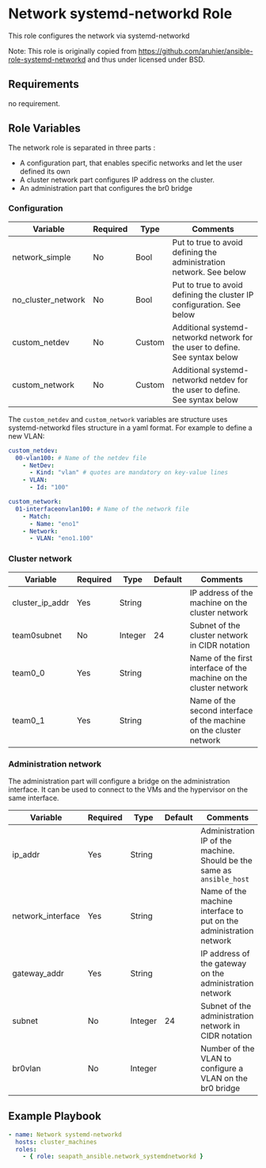 # Network systemd-networkd Role

This role configures the network via systemd-networkd

Note: This role is originally copied from https://github.com/aruhier/ansible-role-systemd-networkd and thus under licensed under BSD.

## Requirements

no requirement.

## Role Variables

The network role is separated in three parts :
- A configuration part, that enables specific networks and let the user defined its own
- A cluster network part configures IP address on the cluster.
- An administration part that configures the br0 bridge

### Configuration

| Variable             | Required | Type   | Comments                                                                     |
|----------------------|----------|--------|------------------------------------------------------------------------------|
| network_simple       | No       | Bool   | Put to true to avoid defining the administration network. See below          |
| no_cluster_network   | No       | Bool   | Put to true to avoid defining the cluster IP configuration. See below        |
| custom_netdev        | No       | Custom | Additional systemd-networkd network for the user to define. See syntax below |
| custom_network       | No       | Custom | Additional systemd-networkd netdev for the user to define. See syntax below  |


The `custom_netdev` and `custom_network` variables are structure uses systemd-networkd files structure in a yaml format.
For example to define a new VLAN:

```yaml
custom_netdev:
  00-vlan100: # Name of the netdev file
    - NetDev:
      - Kind: "vlan" # quotes are mandatory on key-value lines
    - VLAN:
      - Id: "100"

custom_network:
  01-interfaceonvlan100: # Name of the network file
    - Match:
      - Name: "eno1"
    - Network:
      - VLAN: "eno1.100"
```

### Cluster network

| Variable           | Required | Type    | Default | Comments                                                            |
|--------------------|----------|---------|---------|---------------------------------------------------------------------|
| cluster_ip_addr    | Yes      | String  |         | IP address of the machine on the cluster network                    |
| team0subnet        | No       | Integer | 24      | Subnet of the cluster network in CIDR notation                      |
| team0_0            | Yes      | String  |         | Name of the first interface of the machine on the cluster network   |
| team0_1            | Yes      | String  |         | Name of the second  interface of the machine on the cluster network |

### Administration network

The administration part will configure a bridge on the administration interface.
It can be used to connect to the VMs and the hypervisor on the same interface.

| Variable           | Required | Type    | Default | Comments                                                               |
|--------------------|----------|---------|---------|------------------------------------------------------------------------|
| ip_addr            | Yes      | String  |         | Administration IP of the machine. Should be the same as `ansible_host` |
| network_interface  | Yes      | String  |         | Name of the machine interface to put on the administration network     |
| gateway_addr       | Yes      | String  |         | IP address of the gateway on the administration network                |
| subnet             | No       | Integer | 24      | Subnet of the administration network in CIDR notation                  |
| br0vlan            | No       | Integer |         | Number of the VLAN to configure a VLAN on the br0 bridge               |

## Example Playbook

```yaml
- name: Network systemd-networkd
  hosts: cluster_machines
  roles:
    - { role: seapath_ansible.network_systemdnetworkd }
```

